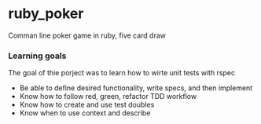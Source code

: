 # ruby_poker

Comman line poker game in ruby, five card draw 

### Learning goals 

The goal of thie porject was to learn how to wirte unit tests with rspec

* Be able to define desired functionality, write specs, and then implement
* Know how to follow red, green, refactor TDD workflow
* Know how to create and use test doubles
* Know when to use context and describe
